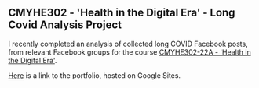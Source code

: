 ## CMYHE302 - 'Health in the Digital Era' - Long Covid Analysis Project

I recently completed an analysis of collected long COVID Facebook posts, from relevant Facebook groups for the course [CMYHE302-22A - 'Health in the Digital Era'](https://papers.waikato.ac.nz/papers/2022/CMYHE302).

[Here](https://sites.google.com/view/longcovidanalysis) is a link to the portfolio, hosted on Google Sites.
